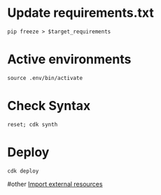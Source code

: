 # Update requirements.txt 
`pip freeze > $target_requirements`

# Active environments
`source .env/bin/activate`

# Check Syntax 
`reset; cdk synth`

# Deploy
`cdk deploy`

#other
[Import external resources](https://medium.com/@visya/how-to-import-existing-aws-resources-into-cdk-stack-f1cea491e9)
